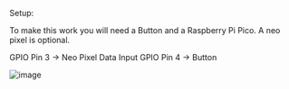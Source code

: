 Setup:

To make this work you will need a Button and a Raspberry Pi Pico.  A neo pixel is optional.

GPIO Pin 3 -> Neo Pixel Data Input
GPIO Pin 4 -> Button

![image](https://github.com/davidr99/RP2040_Mic_Mute/assets/10265476/cb3cc7bc-e9fe-4e2d-8589-ed2eadf8bc4a)

